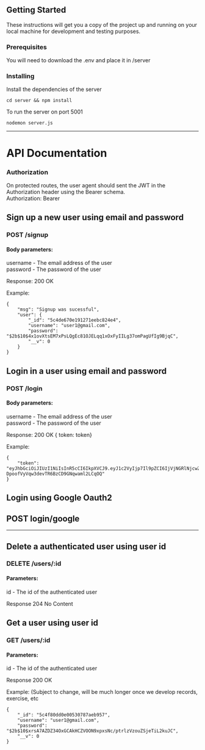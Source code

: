 ## Getting Started

These instructions will get you a copy of the project up and running on your local machine for development and testing purposes.

### Prerequisites

You will need to download the .env and place it in /server

### Installing

Install the dependencies of the server

```
cd server && npm install
```

To run the server on port 5001

```
nodemon server.js
```

---

# API Documentation

### Authorization

On protected routes, the user agent should sent the JWT in the Authorization header using the Bearer schema.  
Authorization: Bearer <token>

## Sign up a new user using email and password

### POST /signup

#### Body parameters:

username - The email address of the user  
password - The password of the user

Response: 200 OK

Example:

```
{
    "msg": "Signup was sucessful",
    "user": {
        "_id": "5c4de670e191271eebc824e4",
        "username": "user1@gmail.com",
        "password": "$2b$10$4x1ovXtsEM7xPsLQgEc81OJELqq1xOxFyIILg37omPagUfIg9BjqC",
        "__v": 0
    }
}
```

## Login in a user using email and password

### POST /login

#### Body parameters:

username - The email address of the user  
password - The password of the user

Response: 200 OK { token: token}

Example:

```
{
    "token": "eyJhbGciOiJIUzI1NiIsInR5cCI6IkpXVCJ9.eyJ1c2VyIjp7Il9pZCI6IjVjNGRlNjcwZTE5MTI3MWVlYmM4MjRlNCJ9LCJpYXQiOjE1NDg2MDk0NjB9.9Y3UHTC-DpoofVyVqw3devTR6BzCD9GNqwaml2LCqOQ"
}
```

## Login using Google Oauth2

## POST login/google

---

## Delete a authenticated user using user id

### DELETE /users/:id

#### Parameters:

id - The id of the authenticated user

Response 204 No Content

## Get a user using user id

### GET /users/:id

#### Parameters:

id - The id of the authenticated user

Response 200 OK

Example: (Subject to change, will be much longer once we develop records, exercise, etc

```
{
    "_id": "5c4f80dd0e00530787aeb957",
    "username": "user1@gmail.com",
    "password": "$2b$10$xrsA7AZDZ34OxGCAkHCZVOON9xpxsNc/ptrlzVzouZSjeTiL2kuJC",
    "__v": 0
}
```
